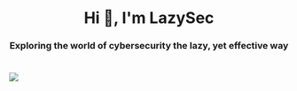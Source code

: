<h1 align="center">Hi 👋, I'm LazySec</h1>
<h3 align="center">Exploring the world of cybersecurity the lazy, yet effective way</h3>
<h1><img align="center" src="https://media.tenor.com/N0HVm0AkP1wAAAAd/solo-leveling.gif" /></h1>
